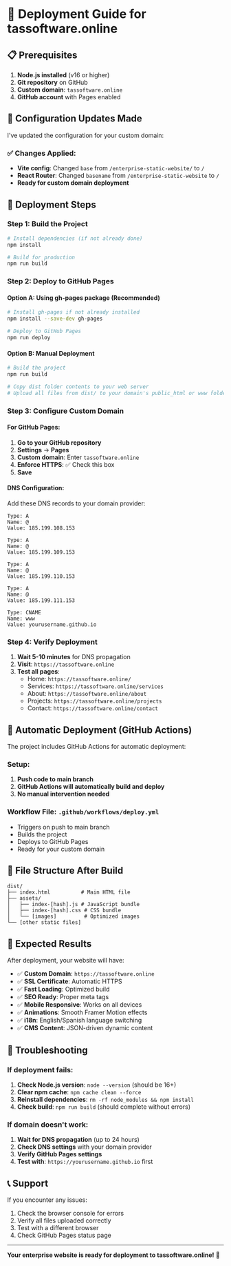 # 🚀 Deployment Guide for tassoftware.online

## 📋 Prerequisites

1. **Node.js installed** (v16 or higher)
2. **Git repository** on GitHub
3. **Custom domain**: `tassoftware.online`
4. **GitHub account** with Pages enabled

## 🔧 Configuration Updates Made

I've updated the configuration for your custom domain:

### ✅ Changes Applied:
- **Vite config**: Changed `base` from `/enterprise-static-website/` to `/`
- **React Router**: Changed `basename` from `/enterprise-static-website` to `/`
- **Ready for custom domain deployment**

## 🚀 Deployment Steps

### Step 1: Build the Project
```bash
# Install dependencies (if not already done)
npm install

# Build for production
npm run build
```

### Step 2: Deploy to GitHub Pages

#### Option A: Using gh-pages package (Recommended)
```bash
# Install gh-pages if not already installed
npm install --save-dev gh-pages

# Deploy to GitHub Pages
npm run deploy
```

#### Option B: Manual Deployment
```bash
# Build the project
npm run build

# Copy dist folder contents to your web server
# Upload all files from dist/ to your domain's public_html or www folder.
```

### Step 3: Configure Custom Domain

#### For GitHub Pages:
1. **Go to your GitHub repository**
2. **Settings** → **Pages**
3. **Custom domain**: Enter `tassoftware.online`
4. **Enforce HTTPS**: ✅ Check this box
5. **Save**

#### DNS Configuration:
Add these DNS records to your domain provider:

```
Type: A
Name: @
Value: 185.199.108.153

Type: A  
Name: @
Value: 185.199.109.153

Type: A
Name: @
Value: 185.199.110.153

Type: A
Name: @
Value: 185.199.111.153

Type: CNAME
Name: www
Value: yourusername.github.io
```

### Step 4: Verify Deployment

1. **Wait 5-10 minutes** for DNS propagation
2. **Visit**: `https://tassoftware.online`
3. **Test all pages**:
   - Home: `https://tassoftware.online/`
   - Services: `https://tassoftware.online/services`
   - About: `https://tassoftware.online/about`
   - Projects: `https://tassoftware.online/projects`
   - Contact: `https://tassoftware.online/contact`

## 🔄 Automatic Deployment (GitHub Actions)

The project includes GitHub Actions for automatic deployment:

### Setup:
1. **Push code to main branch**
2. **GitHub Actions will automatically build and deploy**
3. **No manual intervention needed**

### Workflow File: `.github/workflows/deploy.yml`
- Triggers on push to main branch
- Builds the project
- Deploys to GitHub Pages
- Ready for your custom domain

## 📁 File Structure After Build

```
dist/
├── index.html          # Main HTML file
├── assets/
│   ├── index-[hash].js # JavaScript bundle
│   ├── index-[hash].css # CSS bundle
│   └── [images]         # Optimized images
└── [other static files]
```

## 🎯 Expected Results

After deployment, your website will have:

- ✅ **Custom Domain**: `https://tassoftware.online`
- ✅ **SSL Certificate**: Automatic HTTPS
- ✅ **Fast Loading**: Optimized build
- ✅ **SEO Ready**: Proper meta tags
- ✅ **Mobile Responsive**: Works on all devices
- ✅ **Animations**: Smooth Framer Motion effects
- ✅ **i18n**: English/Spanish language switching
- ✅ **CMS Content**: JSON-driven dynamic content

## 🔧 Troubleshooting

### If deployment fails:
1. **Check Node.js version**: `node --version` (should be 16+)
2. **Clear npm cache**: `npm cache clean --force`
3. **Reinstall dependencies**: `rm -rf node_modules && npm install`
4. **Check build**: `npm run build` (should complete without errors)

### If domain doesn't work:
1. **Wait for DNS propagation** (up to 24 hours)
2. **Check DNS settings** with your domain provider
3. **Verify GitHub Pages settings**
4. **Test with**: `https://yourusername.github.io` first

## 📞 Support

If you encounter any issues:
1. Check the browser console for errors
2. Verify all files uploaded correctly
3. Test with a different browser
4. Check GitHub Pages status page

---

**Your enterprise website is ready for deployment to tassoftware.online!** 🎉
